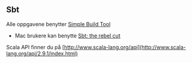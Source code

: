 Sbt
----------
Alle oppgavene benytter [Simple Build Tool](https://github.com/harrah/xsbt/wiki/Getting-Started-Setup)

* Mac brukere kan benytte [Sbt: the rebel cut](https://github.com/paulp/sbt-extras)

Scala API finner du på [http://www.scala-lang.org/api](http://www.scala-lang.org/api/2.9.1/index.html) 